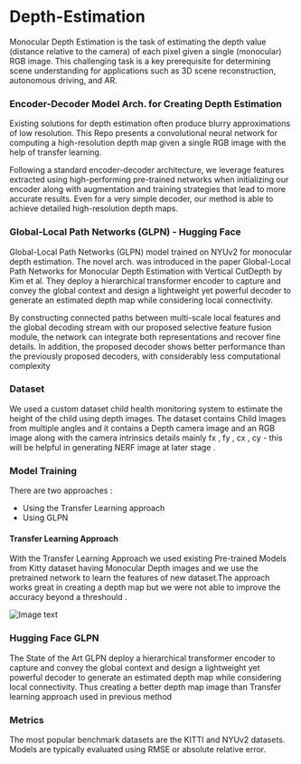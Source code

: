 # Depth-Estimation
Monocular Depth Estimation is the task of estimating the depth value (distance relative to the camera) of each pixel given a single (monocular) RGB image. This challenging task is a key prerequisite for determining scene understanding for applications such as 3D scene reconstruction, autonomous driving, and AR. 

### Encoder-Decoder Model Arch. for Creating Depth Estimation 
Existing solutions for depth estimation often produce blurry approximations of low resolution. This Repo presents a convolutional neural network for computing a high-resolution depth map given a single RGB image with the help of transfer learning. 

Following a standard encoder-decoder architecture, we leverage features extracted using high-performing pre-trained networks when initializing our encoder along with augmentation and training strategies that lead to more accurate results. Even for a very simple decoder, our method is able to achieve detailed high-resolution depth maps.


### Global-Local Path Networks (GLPN) - Hugging Face

Global-Local Path Networks (GLPN) model trained on NYUv2 for monocular depth estimation. The novel arch. was introduced in the paper Global-Local Path Networks for Monocular Depth Estimation with Vertical CutDepth by Kim et al. They deploy a hierarchical transformer encoder to capture and convey the global context and design a lightweight yet powerful decoder to generate an estimated depth map while considering local connectivity.

By constructing connected paths between multi-scale local features and the global decoding stream with our proposed selective feature fusion module, the network can integrate both representations and recover fine details. In addition, the proposed decoder shows better performance than the previously proposed decoders, with considerably less computational complexity


### Dataset
We used a custom dataset child health monitoring system to estimate the height of the child using depth images. The dataset contains Child Images from multiple angles and it contains a Depth camera image and an RGB image along with the camera intrinsics details mainly fx , fy , cx , cy - this will be helpful in generating NERF image at later stage . 


### Model Training 
There are two approaches : 

- Using the Transfer Learning approach 
- Using GLPN

#### Transfer Learning Approach 

With the Transfer Learning Approach we used existing Pre-trained Models from Kitty dataset having Monocular Depth images and we use the pretrained network to learn the features of new dataset.The approach works great in creating a depth map but we were not able to improve the accuracy beyond a threshould . 

![Image text]()

### Hugging Face GLPN

The State of the Art GLPN deploy a hierarchical transformer encoder to capture and convey the global context and design a lightweight yet powerful decoder to generate an estimated depth map while considering local connectivity. Thus creating a better depth map image than Transfer learning approach used in previous method 


### Metrics
The most popular benchmark datasets are the KITTI and NYUv2 datasets. Models are typically evaluated using RMSE or absolute relative error.
